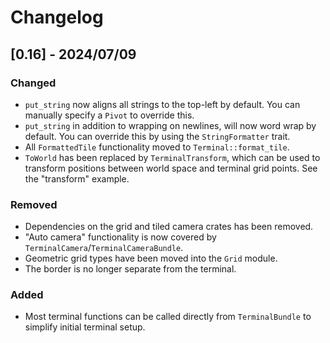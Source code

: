 # Changelog

## [0.16] - 2024/07/09

### Changed
- `put_string` now aligns all strings to the top-left by default. You can manually specify a `Pivot` to override this.
- `put_string` in addition to wrapping on newlines, will now word wrap by default. You can override this by using the `StringFormatter` trait.  
- All `FormattedTile` functionality moved to `Terminal::format_tile`.
- `ToWorld` has been replaced by `TerminalTransform`, which can be used to transform positions between world space and terminal grid points. See the "transform" example. 

### Removed
- Dependencies on the grid and tiled camera crates has been removed.
- "Auto camera" functionality is now covered by `TerminalCamera`/`TerminalCameraBundle`.
- Geometric grid types have been moved into the `Grid` module.
- The border is no longer separate from the terminal.

### Added
- Most terminal functions can be called directly from `TerminalBundle` to simplify initial terminal setup.